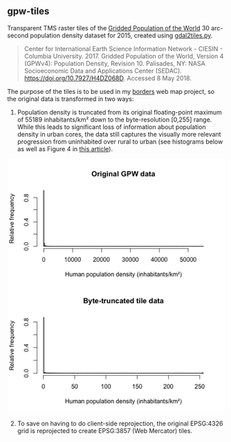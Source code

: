 ## gpw-tiles

Transparent TMS raster tiles of the [Gridded Population of the
World](http://sedac.ciesin.columbia.edu/data/set/gpw-v4-population-density-rev10)
30 arc-second population density dataset for 2015, created using
[gdal2tiles.py](http://www.gdal.org/gdal2tiles.html).

> Center for International Earth Science Information Network - CIESIN -
> Columbia University. 2017. Gridded Population of the World, Version 4
> (GPWv4): Population Density, Revision 10. Palisades, NY: NASA
> Socioeconomic Data and Applications Center (SEDAC).
> <https://doi.org/10.7927/H4DZ068D>. Accessed 8 May 2018.

The purpose of the tiles is to be used in my
[borders](https://kevinstadler.github.io/borders/) web map project, so
the original data is transformed in two ways:

1.  Population density is truncated from its original floating-point
    maximum of 55189 inhabitants/km² down to the byte-resolution
    \[0,255\] range. While this leads to significant loss of information
    about population density in urban cores, the data still captures the
    visually more relevant progression from uninhabited over rural to
    urban (see histograms below as well as Figure 4 in [this
    article](http://www.newgeography.com/content/004349-from-jurisdictional-functional-analysis-urban-cores-suburbs)).

![](histogram.png)<!-- -->

2.  To save on having to do client-side reprojection, the original
    EPSG:4326 grid is reprojected to create EPSG:3857 (Web Mercator)
    tiles.
